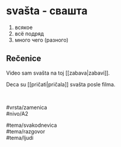# svašta - свашта

1. всякое  
2. всё подряд  
3. много чего (разного)

## Rečenice

Video sam svašta na toj [[zabava|zabavi]].

Deca su [[pričati|pričala]] svašta posle filma.

<br>

#vrsta/zamenica  
#nivo/A2  

#tema/svakodnevica  
#tema/razgovor  
#tema/ljudi  
